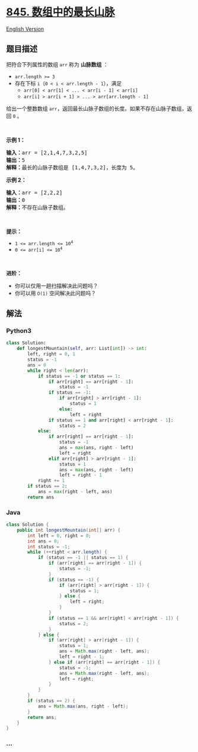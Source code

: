 # [845. 数组中的最长山脉](https://leetcode.cn/problems/longest-mountain-in-array)

[English Version](/solution/0800-0899/0845.Longest%20Mountain%20in%20Array/README_EN.md)

## 题目描述

<!-- 这里写题目描述 -->

<p>把符合下列属性的数组 <code>arr</code> 称为 <strong>山脉数组</strong> ：</p>

<ul>
	<li><code>arr.length &gt;= 3</code></li>
	<li>存在下标 <code>i</code>（<code>0 &lt; i &lt; arr.length - 1</code>），满足
	<ul>
		<li><code>arr[0] &lt; arr[1] &lt; ... &lt; arr[i - 1] &lt; arr[i]</code></li>
		<li><code>arr[i] &gt; arr[i + 1] &gt; ... &gt; arr[arr.length - 1]</code></li>
	</ul>
	</li>
</ul>

<p>给出一个整数数组 <code>arr</code>，返回最长山脉子数组的长度。如果不存在山脉子数组，返回 <code>0</code> 。</p>

<p>&nbsp;</p>

<p><strong>示例 1：</strong></p>

<pre>
<strong>输入：</strong>arr = [2,1,4,7,3,2,5]
<strong>输出：</strong>5
<strong>解释：</strong>最长的山脉子数组是 [1,4,7,3,2]，长度为 5。
</pre>

<p><strong>示例 2：</strong></p>

<pre>
<strong>输入：</strong>arr = [2,2,2]
<strong>输出：</strong>0
<strong>解释：</strong>不存在山脉子数组。
</pre>

<p>&nbsp;</p>

<p><strong>提示：</strong></p>

<ul>
	<li><code>1 &lt;= arr.length &lt;= 10<sup>4</sup></code></li>
	<li><code>0 &lt;= arr[i] &lt;= 10<sup>4</sup></code></li>
</ul>

<p>&nbsp;</p>

<p><strong>进阶：</strong></p>

<ul>
	<li>你可以仅用一趟扫描解决此问题吗？</li>
	<li>你可以用 <code>O(1)</code> 空间解决此问题吗？</li>
</ul>

## 解法

<!-- 这里可写通用的实现逻辑 -->

<!-- tabs:start -->

### **Python3**

<!-- 这里可写当前语言的特殊实现逻辑 -->

```python
class Solution:
    def longestMountain(self, arr: List[int]) -> int:
        left, right = 0, 1
        status = -1
        ans = 0
        while right < len(arr):
            if status == -1 or status == 1:
                if arr[right] == arr[right - 1]:
                    status = -1
                if status == -1:
                    if arr[right] > arr[right - 1]:
                        status = 1
                    else:
                        left = right
                if status == 1 and arr[right] < arr[right - 1]:
                    status = 2
            else:
                if arr[right] == arr[right - 1]:
                    status = -1
                    ans = max(ans, right - left)
                    left = right
                elif arr[right] > arr[right - 1]:
                    status = 1
                    ans = max(ans, right - left)
                    left = right - 1
            right += 1
        if status == 2:
            ans = max(right - left, ans)
        return ans
```

### **Java**

<!-- 这里可写当前语言的特殊实现逻辑 -->

```java
class Solution {
    public int longestMountain(int[] arr) {
        int left = 0, right = 0;
        int ans = 0;
        int status = -1;
        while (++right < arr.length) {
            if (status == -1 || status == 1) {
                if (arr[right] == arr[right - 1]) {
                    status = -1;
                }
                if (status == -1) {
                    if (arr[right] > arr[right - 1]) {
                        status = 1;
                    } else {
                        left = right;
                    }
                }
                if (status == 1 && arr[right] < arr[right - 1]) {
                    status = 2;
                }
            } else {
                if (arr[right] > arr[right - 1]) {
                    status = 1;
                    ans = Math.max(right - left, ans);
                    left = right - 1;
                } else if (arr[right] == arr[right - 1]) {
                    status = -1;
                    ans = Math.max(right - left, ans);
                    left = right;
                }
            }
        }
        if (status == 2) {
            ans = Math.max(ans, right - left);
        }
        return ans;
    }
}
```

### **...**

```

```

<!-- tabs:end -->

